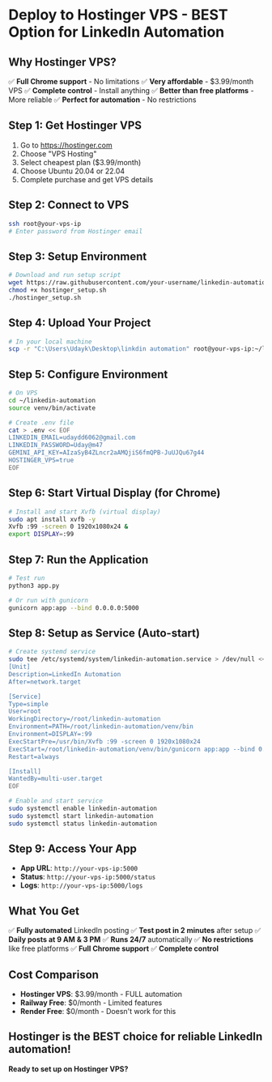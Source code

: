 # Deploy to Hostinger VPS - BEST Option for LinkedIn Automation

## Why Hostinger VPS?
✅ **Full Chrome support** - No limitations
✅ **Very affordable** - $3.99/month VPS
✅ **Complete control** - Install anything
✅ **Better than free platforms** - More reliable
✅ **Perfect for automation** - No restrictions

## Step 1: Get Hostinger VPS
1. Go to https://hostinger.com
2. Choose "VPS Hosting" 
3. Select cheapest plan ($3.99/month)
4. Choose Ubuntu 20.04 or 22.04
5. Complete purchase and get VPS details

## Step 2: Connect to VPS
```bash
ssh root@your-vps-ip
# Enter password from Hostinger email
```

## Step 3: Setup Environment
```bash
# Download and run setup script
wget https://raw.githubusercontent.com/your-username/linkedin-automation/main/hostinger_setup.sh
chmod +x hostinger_setup.sh
./hostinger_setup.sh
```

## Step 4: Upload Your Project
```bash
# In your local machine
scp -r "C:\Users\Udayk\Desktop\linkdin automation" root@your-vps-ip:~/linkedin-automation/
```

## Step 5: Configure Environment
```bash
# On VPS
cd ~/linkedin-automation
source venv/bin/activate

# Create .env file
cat > .env << EOF
LINKEDIN_EMAIL=udaydd6062@gmail.com
LINKEDIN_PASSWORD=Uday@m47
GEMINI_API_KEY=AIzaSyB4ZLncr2aAMQjiS6fmQPB-JuUJQu67g44
HOSTINGER_VPS=true
EOF
```

## Step 6: Start Virtual Display (for Chrome)
```bash
# Install and start Xvfb (virtual display)
sudo apt install xvfb -y
Xvfb :99 -screen 0 1920x1080x24 &
export DISPLAY=:99
```

## Step 7: Run the Application
```bash
# Test run
python3 app.py

# Or run with gunicorn
gunicorn app:app --bind 0.0.0.0:5000
```

## Step 8: Setup as Service (Auto-start)
```bash
# Create systemd service
sudo tee /etc/systemd/system/linkedin-automation.service > /dev/null <<EOF
[Unit]
Description=LinkedIn Automation
After=network.target

[Service]
Type=simple
User=root
WorkingDirectory=/root/linkedin-automation
Environment=PATH=/root/linkedin-automation/venv/bin
Environment=DISPLAY=:99
ExecStartPre=/usr/bin/Xvfb :99 -screen 0 1920x1080x24
ExecStart=/root/linkedin-automation/venv/bin/gunicorn app:app --bind 0.0.0.0:5000
Restart=always

[Install]
WantedBy=multi-user.target
EOF

# Enable and start service
sudo systemctl enable linkedin-automation
sudo systemctl start linkedin-automation
sudo systemctl status linkedin-automation
```

## Step 9: Access Your App
- **App URL**: `http://your-vps-ip:5000`
- **Status**: `http://your-vps-ip:5000/status`
- **Logs**: `http://your-vps-ip:5000/logs`

## What You Get
✅ **Fully automated** LinkedIn posting
✅ **Test post in 2 minutes** after setup
✅ **Daily posts at 9 AM & 3 PM**
✅ **Runs 24/7** automatically
✅ **No restrictions** like free platforms
✅ **Full Chrome support**
✅ **Complete control**

## Cost Comparison
- **Hostinger VPS**: $3.99/month - FULL automation
- **Railway Free**: $0/month - Limited features
- **Render Free**: $0/month - Doesn't work for this

## Hostinger is the BEST choice for reliable LinkedIn automation!

**Ready to set up on Hostinger VPS?**